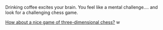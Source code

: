 Drinking coffee excites your brain.
You feel like a mental challenge....
and look for a challenging chess game.

[How about a nice game of three-dimensional chess?](three-dimensional-chess/three-dimensional-chess.md)
w

